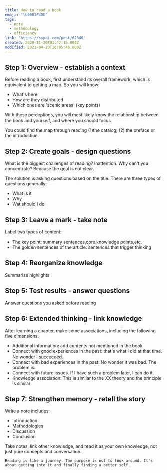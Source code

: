```yaml
---
title: How to read a book
emoji: "\U0001F4DD"
tags:
  - note
  - methodology
  - efficiency
link: 'https://sspai.com/post/62340'
created: 2020-11-20T01:47:15.000Z
modified: 2021-04-20T16:05:46.000Z
---
```


## Step 1: Overview - establish a context

Before reading a book, first understand its overall framework, which is equivalent to getting a map. So you will know:

- What's here
- How are they distributed
- Which ones are 'scenic areas' (key points)

With these perceptions, you will most likely know the relationship between the book and yourself, and where you should focus.

You could find the map through reading (1)the catalog; (2) the preface or the introduction.

## Step 2: Create goals - design questions

What is the biggest challenges of reading? Inattention. Why can't you concentrate? Because the goal is not clear.

The solution is asking questions based on the title. There are three types of questions generally:

- What is it
- Why
- Wat should I do

## Step 3: Leave a mark - take note

Label two types of content:

- The key point: summary sentences,core knowledge points,etc.
- The golden sentences of the article: sentences that trigger thinking

## Step 4: Reorganize knowledge

Summarize highlights

## Step 5: Test results - answer questions

Answer questions you asked before reading

## Step 6: Extended thinking - link knowledge

After learning a chapter, make some associations, including the following five dimensions:

- Additional information: add contents not mentioned in the book
- Connect with good experiences in the past: that's what I did at that time. No wonder I succeeded.
- Connect with bad experiences in the past: No wonder it was bad. The problem is:
- Connect with future issues. If I have such a problem later, I can do it.
- Knowledge association: This is similar to the XX theory and the principle is similar

## Step 7: Strengthen memory - retell the story

Write a note includes:

- Introduction
- Methodologies
- Discussion
- Conclusion

Take notes, link other knowledge, and read it as your own knowledge, not just pure concepts and conversation.

`Reading is like a journey. The purpose is not to look around. It's about getting into it and finally finding a better self.`
